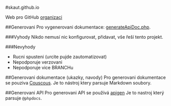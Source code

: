 #skaut.github.io

Web pro GitHub [organizaci](https://github.com/skaut)

##Generovani
Pro vygenerovani dokumentace: [generateApiDoc.php](./generateApiDoc.php).

###Vyhody
Nikdo nemusí nic konfigurovat, přidavat, vše řeší tento projekt.

###Nevyhody
* Rucni spusteni (urcite pujde zautomatizovat)
* Nepodporuje verzovani
* Nepodporuje vice BRANCHu

##Generovani dokumentace (ukazky, navody)
Pro generovani dokumentace se pouziva [Couscous](http://couscous.io/).
Je to nástroj ktery parsuje Markdown soubory.

##Generovani API
Pro generovani API se používá [apigen](http://apigen.org/)
Je to nastroj který parsuje ``@phpdocs``.


